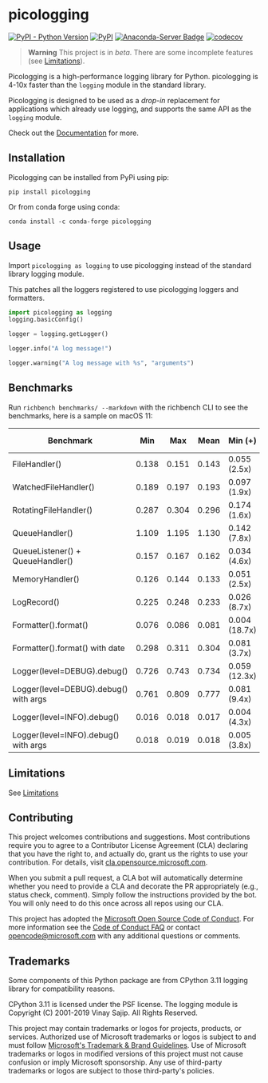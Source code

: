 # picologging

[![PyPI - Python Version](https://img.shields.io/pypi/pyversions/picologging)](https://pypi.org/project/picologging/)
[![PyPI](https://img.shields.io/pypi/v/picologging)](https://pypi.org/project/picologging/)
[![Anaconda-Server Badge](https://anaconda.org/conda-forge/picologging/badges/version.svg)](https://anaconda.org/conda-forge/picologging)
[![codecov](https://codecov.io/gh/microsoft/picologging/branch/main/graph/badge.svg?token=KHs6FpQlVW)](https://codecov.io/gh/microsoft/picologging)

> **Warning**
> This project is in *beta*.
> There are some incomplete features (see [Limitations](https://microsoft.github.io/picologging/limitations.html)).

Picologging is a high-performance logging library for Python. picologging is 4-10x faster than the `logging` module in the standard library.

Picologging is designed to be used as a *drop-in* replacement for applications which already use logging, and supports the same API as the `logging` module.

Check out the [Documentation](https://microsoft.github.io/picologging/) for more.

## Installation

Picologging can be installed from PyPi using pip:

```console
pip install picologging
```

Or from conda forge using conda:

```console
conda install -c conda-forge picologging
```

## Usage

Import `picologging as logging` to use picologging instead of the standard library logging module.

This patches all the loggers registered to use picologging loggers and formatters.

```python
import picologging as logging
logging.basicConfig()

logger = logging.getLogger()

logger.info("A log message!")

logger.warning("A log message with %s", "arguments")
```

## Benchmarks

Run `richbench benchmarks/ --markdown` with the richbench CLI to see the benchmarks, here is a sample on macOS 11:

|                             Benchmark | Min     | Max     | Mean    | Min (+)         | Max (+)         | Mean (+)        |
|---------------------------------------|---------|---------|---------|-----------------|-----------------|-----------------|
|                         FileHandler() | 0.138   | 0.151   | 0.143   | 0.055 (2.5x)    | 0.063 (2.4x)    | 0.058 (2.5x)    |
|                  WatchedFileHandler() | 0.189   | 0.197   | 0.193   | 0.097 (1.9x)    | 0.101 (1.9x)    | 0.099 (1.9x)    |
|                 RotatingFileHandler() | 0.287   | 0.304   | 0.296   | 0.174 (1.6x)    | 0.178 (1.7x)    | 0.176 (1.7x)    |
|                        QueueHandler() | 1.109   | 1.195   | 1.130   | 0.142 (7.8x)    | 0.151 (7.9x)    | 0.147 (7.7x)    |
|      QueueListener() + QueueHandler() | 0.157   | 0.167   | 0.162   | 0.034 (4.6x)    | 0.039 (4.3x)    | 0.037 (4.3x)    |
|                       MemoryHandler() | 0.126   | 0.144   | 0.133   | 0.051 (2.5x)    | 0.059 (2.5x)    | 0.054 (2.5x)    |
|                           LogRecord() | 0.225   | 0.248   | 0.233   | 0.026 (8.7x)    | 0.029 (8.5x)    | 0.028 (8.4x)    |
|                  Formatter().format() | 0.076   | 0.086   | 0.081   | 0.004 (18.7x)   | 0.005 (18.9x)   | 0.004 (19.1x)   |
|        Formatter().format() with date | 0.298   | 0.311   | 0.304   | 0.081 (3.7x)    | 0.087 (3.6x)    | 0.084 (3.6x)    |
|           Logger(level=DEBUG).debug() | 0.726   | 0.743   | 0.734   | 0.059 (12.3x)   | 0.061 (12.3x)   | 0.060 (12.3x)   |
| Logger(level=DEBUG).debug() with args | 0.761   | 0.809   | 0.777   | 0.081 (9.4x)    | 0.087 (9.3x)    | 0.084 (9.2x)    |
|            Logger(level=INFO).debug() | 0.016   | 0.018   | 0.017   | 0.004 (4.3x)    | 0.005 (3.8x)    | 0.004 (4.1x)    |
|  Logger(level=INFO).debug() with args | 0.018   | 0.019   | 0.018   | 0.005 (3.8x)    | 0.005 (3.8x)    | 0.005 (3.7x)    |

## Limitations

See [Limitations](https://microsoft.github.io/picologging/limitations.html)

## Contributing

This project welcomes contributions and suggestions.  Most contributions require you to agree to a
Contributor License Agreement (CLA) declaring that you have the right to, and actually do, grant us
the rights to use your contribution. For details, visit [cla.opensource.microsoft.com](https://cla.opensource.microsoft.com).

When you submit a pull request, a CLA bot will automatically determine whether you need to provide
a CLA and decorate the PR appropriately (e.g., status check, comment). Simply follow the instructions
provided by the bot. You will only need to do this once across all repos using our CLA.

This project has adopted the [Microsoft Open Source Code of Conduct](https://opensource.microsoft.com/codeofconduct/).
For more information see the [Code of Conduct FAQ](https://opensource.microsoft.com/codeofconduct/faq/) or
contact [opencode@microsoft.com](mailto:opencode@microsoft.com) with any additional questions or comments.

## Trademarks

Some components of this Python package are from CPython 3.11 logging library for compatibility reasons.

CPython 3.11 is licensed under the PSF license.
The logging module is Copyright (C) 2001-2019 Vinay Sajip. All Rights Reserved.

This project may contain trademarks or logos for projects, products, or services. Authorized use of Microsoft 
trademarks or logos is subject to and must follow 
[Microsoft's Trademark & Brand Guidelines](https://www.microsoft.com/en-us/legal/intellectualproperty/trademarks/usage/general).
Use of Microsoft trademarks or logos in modified versions of this project must not cause confusion or imply Microsoft sponsorship.
Any use of third-party trademarks or logos are subject to those third-party's policies.
